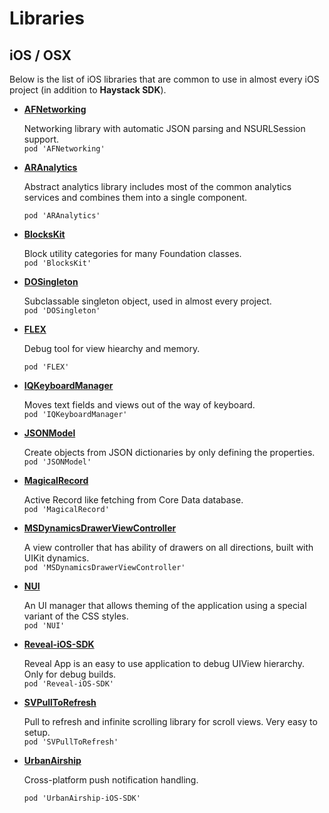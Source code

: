 Libraries
=======

iOS / OSX
--------
Below is the list of iOS libraries that are common to use in almost every iOS project (in addition to **Haystack SDK**).

- [**AFNetworking**](https://github.com/AFNetworking/AFNetworking)

   Networking library with automatic JSON parsing and NSURLSession support.  
   `pod 'AFNetworking'`
   
- [**ARAnalytics**](https://github.com/orta/ARAnalytics)

   Abstract analytics library includes most of the common analytics services and combines them into a single component.
   
   `pod 'ARAnalytics'`
   
- [**BlocksKit**](https://github.com/pandamonia/BlocksKit)

   Block utility categories for many Foundation classes.  
   `pod 'BlocksKit'`
   
- [**DOSingleton**](https://github.com/stel/DOSingleton)

   Subclassable singleton object, used in almost every project.  
   `pod 'DOSingleton'`
   
- [**FLEX**](https://github.com/flipboard/FLEX)

   Debug tool for view hiearchy and memory.
   
   `pod 'FLEX'`
   
- [**IQKeyboardManager**](https://github.com/hackiftekhar/IQKeyboardManager)
   
   Moves text fields and views out of the way of keyboard.  
   `pod 'IQKeyboardManager'`

- [**JSONModel**](https://github.com/icanzilb/JSONModel)

   Create objects from JSON dictionaries by only defining the properties.  
   `pod 'JSONModel'`
   
- [**MagicalRecord**](https://github.com/magicalpanda/MagicalRecord)

   Active Record like fetching from Core Data database.  
   `pod 'MagicalRecord'`

- [**MSDynamicsDrawerViewController**](https://github.com/monospacecollective/MSDynamicsDrawerViewController)
   
   A view controller that has ability of drawers on all directions, built with UIKit dynamics.  
   `pod 'MSDynamicsDrawerViewController'`

- [**NUI**](https://github.com/tombenner/nui)

    An UI manager that allows theming of the application using a special variant of the CSS styles.  
   `pod 'NUI'`      


- [**Reveal-iOS-SDK**](http://revealapp.com/)
   
   Reveal App is an easy to use application to debug UIView hierarchy. Only for debug builds.  
   `pod 'Reveal-iOS-SDK'`

- [**SVPullToRefresh**](https://github.com/samvermette/SVPullToRefresh)
   
   Pull to refresh and infinite scrolling library for scroll views. Very easy to setup.  
   `pod 'SVPullToRefresh'`
   
- [**UrbanAirship**](https://urbanairship.com)
   
   Cross-platform push notification handling.

   `pod 'UrbanAirship-iOS-SDK'`
